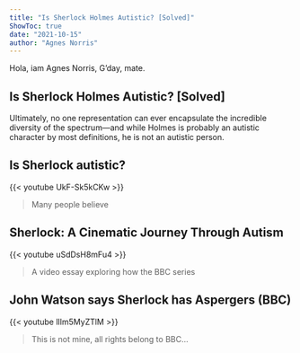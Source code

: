 ```yaml
---
title: "Is Sherlock Holmes Autistic? [Solved]"
ShowToc: true 
date: "2021-10-15"
author: "Agnes Norris" 
---
```


Hola, iam Agnes Norris, G’day, mate.
## Is Sherlock Holmes Autistic? [Solved]
Ultimately, no one representation can ever encapsulate the incredible diversity of the spectrum—and while Holmes is probably an autistic character by most definitions, he is not an autistic person.

## Is Sherlock autistic?
{{< youtube UkF-Sk5kCKw >}}
>Many people believe 

## Sherlock: A Cinematic Journey Through Autism
{{< youtube uSdDsH8mFu4 >}}
>A video essay exploring how the BBC series 

## John Watson says Sherlock has Aspergers (BBC)
{{< youtube lIlm5MyZTlM >}}
>This is not mine, all rights belong to BBC... 

